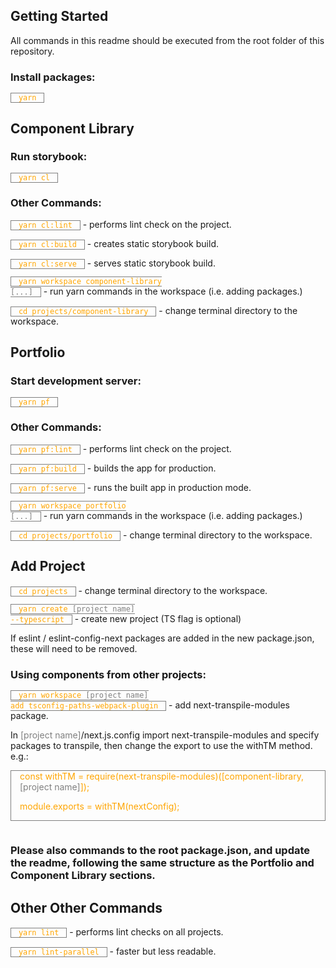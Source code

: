 ## Getting Started

All commands in this readme should be executed from the root folder of this repository.

### Install packages:

`yarn`

## Component Library

### Run storybook:

`yarn cl`

### Other Commands:

`yarn cl:lint` - performs lint check on the project.

`yarn cl:build` - creates static storybook build.

`yarn cl:serve` - serves static storybook build.

<code>yarn workspace component-library <span title="placeholder">[...]</span></code> - run yarn commands in the workspace (i.e. adding packages.)

`cd projects/component-library` - change terminal directory to the workspace.

## Portfolio

### Start development server:

`yarn pf`

### Other Commands:

`yarn pf:lint` - performs lint check on the project.

`yarn pf:build` - builds the app for production.

`yarn pf:serve` - runs the built app in production mode.

<code>yarn workspace portfolio <span title="placeholder">[...]</span></code> - run yarn commands in the workspace (i.e. adding packages.)

`cd projects/portfolio` - change terminal directory to the workspace.

## Add Project

`cd projects` - change terminal directory to the workspace.

<code>yarn create <span title="placeholder">[project name]</span> --typescript</code> - create new project (TS flag is optional)

If eslint / eslint-config-next packages are added in the new package.json, these will need to be removed.

### Using components from other projects:

<code>yarn workspace <span title="placeholder">[project name]</span> add tsconfig-paths-webpack-plugin</code> - add next-transpile-modules package.

In <span title="placeholder">[project name]</span>/next.js.config import next-transpile-modules and specify packages to transpile, then change the export to use the withTM method. e.g.:

<div class="codeblock">
const withTM = require(next-transpile-modules)([component-library,<span title="placeholder">[project name]</span>]);

module.exports = withTM(nextConfig);

</div>

### Please also commands to the root package.json, and update the readme, following the same structure as the Portfolio and Component Library sections.

## Other Other Commands

`yarn lint` - performs lint checks on all projects.

`yarn lint-parallel` - faster but less readable.

<style>
    code, .codeblock {
        color: orange;
        border: 1px solid grey;
        padding: 0 1em;
    }
    .codeblock {
        display: inline-block;
        margin-bottom: 1em;
    }
    span[title="placeholder"] {
        color: grey;  
    }
</style>
